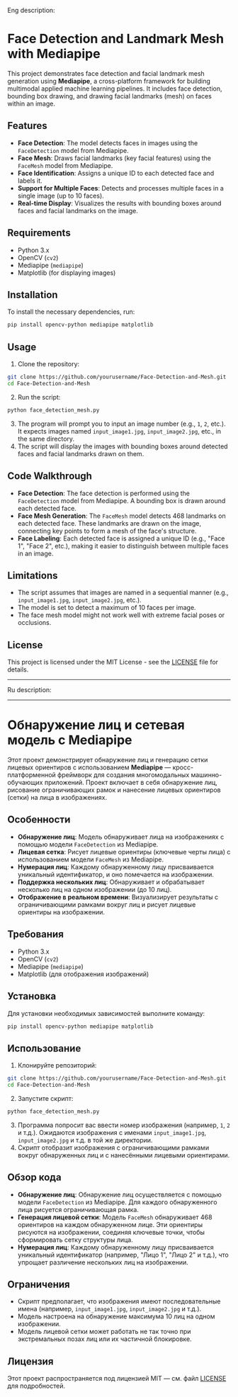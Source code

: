 Eng description:
# Face Detection and Landmark Mesh with Mediapipe

This project demonstrates face detection and facial landmark mesh generation using **Mediapipe**, a cross-platform framework for building multimodal applied machine learning pipelines. It includes face detection, bounding box drawing, and drawing facial landmarks (mesh) on faces within an image.

## Features

- **Face Detection**: The model detects faces in images using the `FaceDetection` model from Mediapipe.
- **Face Mesh**: Draws facial landmarks (key facial features) using the `FaceMesh` model from Mediapipe.
- **Face Identification**: Assigns a unique ID to each detected face and labels it.
- **Support for Multiple Faces**: Detects and processes multiple faces in a single image (up to 10 faces).
- **Real-time Display**: Visualizes the results with bounding boxes around faces and facial landmarks on the image.

## Requirements

- Python 3.x
- OpenCV (`cv2`)
- Mediapipe (`mediapipe`)
- Matplotlib (for displaying images)

## Installation

To install the necessary dependencies, run:

```bash
pip install opencv-python mediapipe matplotlib
```

## Usage

1. Clone the repository:

```bash
git clone https://github.com/yourusername/Face-Detection-and-Mesh.git
cd Face-Detection-and-Mesh
```

2. Run the script:

```bash
python face_detection_mesh.py
```

3. The program will prompt you to input an image number (e.g., `1`, `2`, etc.). It expects images named `input_image1.jpg`, `input_image2.jpg`, etc., in the same directory.
4. The script will display the images with bounding boxes around detected faces and facial landmarks drawn on them.

## Code Walkthrough

- **Face Detection**: The face detection is performed using the `FaceDetection` model from Mediapipe. A bounding box is drawn around each detected face.
- **Face Mesh Generation**: The `FaceMesh` model detects 468 landmarks on each detected face. These landmarks are drawn on the image, connecting key points to form a mesh of the face's structure.
- **Face Labeling**: Each detected face is assigned a unique ID (e.g., "Face 1", "Face 2", etc.), making it easier to distinguish between multiple faces in an image.

## Limitations

- The script assumes that images are named in a sequential manner (e.g., `input_image1.jpg`, `input_image2.jpg`, etc.).
- The model is set to detect a maximum of 10 faces per image.
- The face mesh model might not work well with extreme facial poses or occlusions.

## License

This project is licensed under the MIT License - see the [LICENSE](LICENSE) file for details.

---

Ru description:

---

# Обнаружение лиц и сетевая модель с Mediapipe

Этот проект демонстрирует обнаружение лиц и генерацию сетки лицевых ориентиров с использованием **Mediapipe** — кросс-платформенной фреймворк для создания многомодальных машинно-обучающих приложений. Проект включает в себя обнаружение лиц, рисование ограничивающих рамок и нанесение лицевых ориентиров (сетки) на лица в изображениях.

## Особенности

- **Обнаружение лиц**: Модель обнаруживает лица на изображениях с помощью модели `FaceDetection` из Mediapipe.
- **Лицевая сетка**: Рисует лицевые ориентиры (ключевые черты лица) с использованием модели `FaceMesh` из Mediapipe.
- **Нумерация лиц**: Каждому обнаруженному лицу присваивается уникальный идентификатор, и оно помечается на изображении.
- **Поддержка нескольких лиц**: Обнаруживает и обрабатывает несколько лиц на одном изображении (до 10 лиц).
- **Отображение в реальном времени**: Визуализирует результаты с ограничивающими рамками вокруг лиц и рисует лицевые ориентиры на изображении.

## Требования

- Python 3.x
- OpenCV (`cv2`)
- Mediapipe (`mediapipe`)
- Matplotlib (для отображения изображений)

## Установка

Для установки необходимых зависимостей выполните команду:

```bash
pip install opencv-python mediapipe matplotlib
```

## Использование

1. Клонируйте репозиторий:

```bash
git clone https://github.com/yourusername/Face-Detection-and-Mesh.git
cd Face-Detection-and-Mesh
```

2. Запустите скрипт:

```bash
python face_detection_mesh.py
```

3. Программа попросит вас ввести номер изображения (например, `1`, `2` и т.д.). Ожидаются изображения с именами `input_image1.jpg`, `input_image2.jpg` и т.д. в той же директории.
4. Скрипт отобразит изображения с ограничивающими рамками вокруг обнаруженных лиц и с нанесёнными лицевыми ориентирами.

## Обзор кода

- **Обнаружение лиц**: Обнаружение лиц осуществляется с помощью модели `FaceDetection` из Mediapipe. Для каждого обнаруженного лица рисуется ограничивающая рамка.
- **Генерация лицевой сетки**: Модель `FaceMesh` обнаруживает 468 ориентиров на каждом обнаруженном лице. Эти ориентиры рисуются на изображении, соединяя ключевые точки, чтобы сформировать сетку структуры лица.
- **Нумерация лиц**: Каждому обнаруженному лицу присваивается уникальный идентификатор (например, "Лицо 1", "Лицо 2" и т.д.), что упрощает различение нескольких лиц на изображении.

## Ограничения

- Скрипт предполагает, что изображения имеют последовательные имена (например, `input_image1.jpg`, `input_image2.jpg` и т.д.).
- Модель настроена на обнаружение максимума 10 лиц на одном изображении.
- Модель лицевой сетки может работать не так точно при экстремальных позах лиц или их частичной блокировке.

## Лицензия

Этот проект распространяется под лицензией MIT — см. файл [LICENSE](LICENSE) для подробностей.
